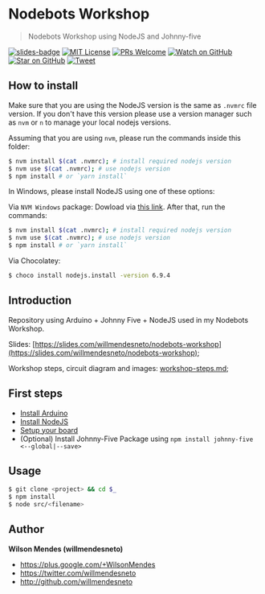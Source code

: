 # Nodebots Workshop

> Nodebots Workshop using NodeJS and Johnny-five

[![slides-badge][slides-badge]][slides]
[![MIT License][license-badge]][LICENSE]
[![PRs Welcome][prs-badge]][prs]
[![Watch on GitHub][github-watch-badge]][github-watch]
[![Star on GitHub][github-star-badge]][github-star]
[![Tweet][twitter-badge]][twitter]


## How to install

Make sure that you are using the NodeJS version is the same as `.nvmrc` file version. If you don't have this version please use a version manager such as `nvm` or `n` to manage your local nodejs versions.

Assuming that you are using `nvm`, please run the commands inside this folder:

```bash
$ nvm install $(cat .nvmrc); # install required nodejs version
$ nvm use $(cat .nvmrc); # use nodejs version
$ npm install # or `yarn install`
```

In Windows, please install NodeJS using one of these options:

Via `NVM Windows` package: Dowload via [this link](https://github.com/coreybutler/nvm-windows). After that, run the commands:

```bash
$ nvm install $(cat .nvmrc); # install required nodejs version
$ nvm use $(cat .nvmrc); # use nodejs version
$ npm install # or `yarn install`
```

Via Chocolatey:

```bash
$ choco install nodejs.install -version 6.9.4
```


## Introduction

Repository using Arduino + Johnny Five + NodeJS used in my Nodebots Workshop.

Slides: [https://slides.com/willmendesneto/nodebots-workshop](https://slides.com/willmendesneto/nodebots-workshop);

Workshop steps, circuit diagram and images: [workshop-steps.md](workshop-steps.md);

## First steps

- [Install Arduino](https://www.arduino.cc/en/Main/Software)
- [Install NodeJS](https://nodejs.org/en/download/)
- [Setup your board](http://johnny-five.io/platform-support/)
- (Optional) Install Johnny-Five Package using ```npm install johnny-five <--global|--save>```


## Usage

```bash
$ git clone <project> && cd $_
$ npm install
$ node src/<filename>
```


## Author

**Wilson Mendes (willmendesneto)**
+ <https://plus.google.com/+WilsonMendes>
+ <https://twitter.com/willmendesneto>
+ <http://github.com/willmendesneto>


[slides]: http://slides.com/willmendesneto/nodebots-workshop
[slides-badge]: https://cdn.rawgit.com/kentcdodds/custom-badges/2/badges/slides.svg

[license-badge]: https://img.shields.io/badge/license-MIT%20License-blue.svg?style=flat-square
[license]: https://github.com/willmendesneto/nodebots-workshop/blob/master/LICENSE

[prs-badge]: https://img.shields.io/badge/PRs-welcome-brightgreen.svg?style=flat-square
[prs]: http://makeapullrequest.com

[github-watch-badge]: https://img.shields.io/github/watchers/willmendesneto/nodebots-workshop.svg?style=social
[github-watch]: https://github.com/willmendesneto/nodebots-workshop/watchers

[github-star-badge]: https://img.shields.io/github/stars/willmendesneto/nodebots-workshop.svg?style=social
[github-star]: https://github.com/willmendesneto/nodebots-workshop/stargazers

[twitter]: https://twitter.com/intent/tweet?text=Check%20out%20nodebots-workshop%20by%20@willmendesneto%20https://goo.gl/sqZ8dh%20%F0%9F%91%8D
[twitter-badge]: https://img.shields.io/twitter/url/https/github.com/willmendesneto/nodebots-workshop.svg?style=social

